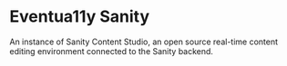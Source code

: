# Eventua11y Sanity

An instance of Sanity Content Studio, an open source real-time content editing environment connected to the Sanity backend.
